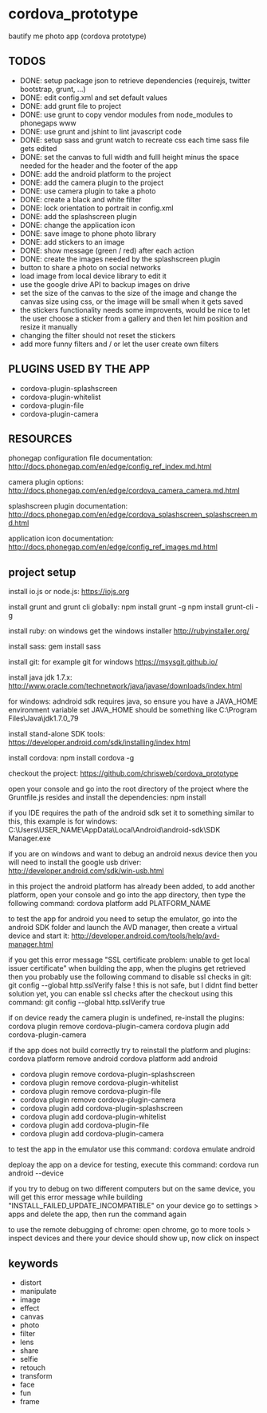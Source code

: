 # cordova_prototype
bautify me photo app (cordova prototype)

## TODOS

* DONE: setup package json to retrieve dependencies (requirejs, twitter bootstrap, grunt, ...)
* DONE: edit config.xml and set default values
* DONE: add grunt file to project
* DONE: use grunt to copy vendor modules from node_modules to phonegaps www
* DONE: use grunt and jshint to lint javascript code
* DONE: setup sass and grunt watch to recreate css each time sass file gets edited
* DONE: set the canvas to full width and fulll height minus the space needed for the header and the footer of the app
* DONE: add the android platform to the project
* DONE: add the camera plugin to the project
* DONE: use camera plugin to take a photo
* DONE: create a black and white filter
* DONE: lock orientation to portrait in config.xml
* DONE: add the splashscreen plugin
* DONE: change the application icon
* DONE: save image to phone photo library
* DONE: add stickers to an image
* DONE: show message (green / red) after each action
* DONE: create the images needed by the splashscreen plugin
* button to share a photo on social networks
* load image from local device library to edit it
* use the google drive API to backup images on drive
* set the size of the canvas to the size of the image and change the canvas size using css, or the image will be small when it gets saved
* the stickers functionality needs some improvents, would be nice to let the user choose a sticker from a gallery and then let him position and resize it manually
* changing the filter should not reset the stickers
* add more funny filters and / or let the user create own filters

## PLUGINS USED BY THE APP
* cordova-plugin-splashscreen
* cordova-plugin-whitelist
* cordova-plugin-file
* cordova-plugin-camera

## RESOURCES

phonegap configuration file documentation: 
http://docs.phonegap.com/en/edge/config_ref_index.md.html

camera plugin options: 
http://docs.phonegap.com/en/edge/cordova_camera_camera.md.html

splashscreen plugin documentation: 
http://docs.phonegap.com/en/edge/cordova_splashscreen_splashscreen.md.html

application icon documentation: 
http://docs.phonegap.com/en/edge/config_ref_images.md.html

## project setup

install io.js or node.js: 
https://iojs.org

install grunt and grunt cli globally: 
npm install grunt -g
npm install grunt-cli -g

install ruby: 
on windows get the windows installer http://rubyinstaller.org/

install sass: 
gem install sass

install git: 
for example git for windows https://msysgit.github.io/

install java jdk 1.7.x: 
http://www.oracle.com/technetwork/java/javase/downloads/index.html

for windows: adndroid sdk requires java, so ensure you have a JAVA_HOME environment variable set 
JAVA_HOME should be something like C:\Program Files\Java\jdk1.7.0_79

install stand-alone SDK tools: 
https://developer.android.com/sdk/installing/index.html

install cordova: 
npm install cordova -g

checkout the project: 
https://github.com/chrisweb/cordova_prototype

open your console and go into the root directory of the project where the Gruntfile.js resides and install the dependencies: 
npm install

if you IDE requires the path of the android sdk set it to something similar to this, this example is for windows: 
C:\Users\USER_NAME\AppData\Local\Android\android-sdk\SDK Manager.exe

if you are on windows and want to debug an android nexus device then you will need to install the google usb driver: 
http://developer.android.com/sdk/win-usb.html

in this project the android platform has already been added, to add another platform, open your console and go into the app directory, then type the following command: 
cordova platform add PLATFORM_NAME

to test the app for android you need to setup the emulator, go into the android SDK folder and launch the AVD manager, then create a virtual device and start it: 
http://developer.android.com/tools/help/avd-manager.html

if you get this error message "SSL certificate problem: unable to get local issuer certificate" when building the app, when the plugins get retrieved then you probably use the following command to disable ssl checks in git: 
git config --global http.sslVerify false
! this is not safe, but I didnt find better solution yet, you can enable ssl checks after the checkout using this command: 
git config --global http.sslVerify true

if on device ready the camera plugin is undefined, re-install the plugins: 
cordova plugin remove cordova-plugin-camera
cordova plugin add cordova-plugin-camera

if the app does not build correctly try to reinstall the platform and plugins: 
cordova platform remove android 
cordova platform add android 

* cordova plugin remove cordova-plugin-splashscreen
* cordova plugin remove cordova-plugin-whitelist
* cordova plugin remove cordova-plugin-file
* cordova plugin remove cordova-plugin-camera
* cordova plugin add cordova-plugin-splashscreen
* cordova plugin add cordova-plugin-whitelist
* cordova plugin add cordova-plugin-file
* cordova plugin add cordova-plugin-camera

to test the app in the emulator use this command: 
cordova emulate android

deploay the app on a device for testing, execute this command: 
cordova run android --device

if you try to debug on two different computers but on the same device, you will get this error message while building "INSTALL_FAILED_UPDATE_INCOMPATIBLE" 
on your device go to settings > apps and delete the app, then run the command again

to use the remote debugging of chrome: 
open chrome, go to more tools > inspect devices and there your device should show up, now click on inspect

## keywords

* distort
* manipulate
* image
* effect
* canvas
* photo
* filter
* lens
* share
* selfie
* retouch
* transform
* face
* fun
* frame